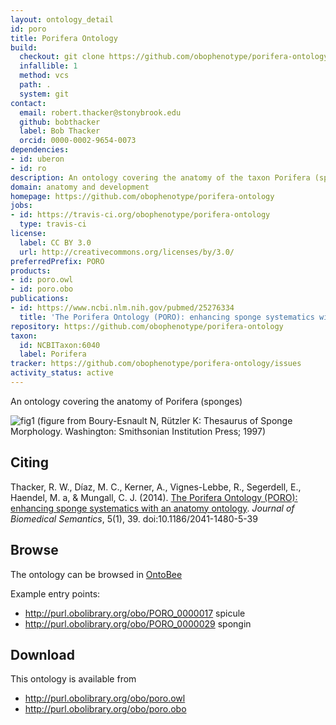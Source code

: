 ```yaml
---
layout: ontology_detail
id: poro
title: Porifera Ontology
build:
  checkout: git clone https://github.com/obophenotype/porifera-ontology.git
  infallible: 1
  method: vcs
  path: .
  system: git
contact:
  email: robert.thacker@stonybrook.edu
  github: bobthacker
  label: Bob Thacker
  orcid: 0000-0002-9654-0073
dependencies:
- id: uberon
- id: ro
description: An ontology covering the anatomy of the taxon Porifera (sponges)
domain: anatomy and development
homepage: https://github.com/obophenotype/porifera-ontology
jobs:
- id: https://travis-ci.org/obophenotype/porifera-ontology
  type: travis-ci
license:
  label: CC BY 3.0
  url: http://creativecommons.org/licenses/by/3.0/
preferredPrefix: PORO
products:
- id: poro.owl
- id: poro.obo
publications:
- id: https://www.ncbi.nlm.nih.gov/pubmed/25276334
  title: 'The Porifera Ontology (PORO): enhancing sponge systematics with an anatomy ontology'
repository: https://github.com/obophenotype/porifera-ontology
taxon:
  id: NCBITaxon:6040
  label: Porifera
tracker: https://github.com/obophenotype/porifera-ontology/issues
activity_status: active
---
```


An ontology covering the anatomy of Porifera (sponges)

![fig1](http://www.jbiomedsem.com/content/5/1/39/figure/F1?highres=y)
(figure from Boury-Esnault N, Rützler K: Thesaurus of Sponge Morphology. Washington: Smithsonian Institution Press; 1997)

## Citing ##

Thacker, R. W., Díaz, M. C., Kerner, A., Vignes-Lebbe, R., Segerdell, E., Haendel, M. a, & Mungall, C. J. (2014). [The Porifera Ontology (PORO): enhancing sponge systematics with an anatomy ontology](http://www.jbiomedsem.com/content/5/1/39/abstract). _Journal of Biomedical Semantics_, 5(1), 39. doi:10.1186/2041-1480-5-39

## Browse ##

The ontology can be browsed in [OntoBee](http://www.ontobee.org/browser/index.php?o=PORO)

Example entry points:

  * http://purl.obolibrary.org/obo/PORO_0000017 spicule
  * http://purl.obolibrary.org/obo/PORO_0000029 spongin

## Download ##

This ontology is available from

  * http://purl.obolibrary.org/obo/poro.owl
  * http://purl.obolibrary.org/obo/poro.obo

